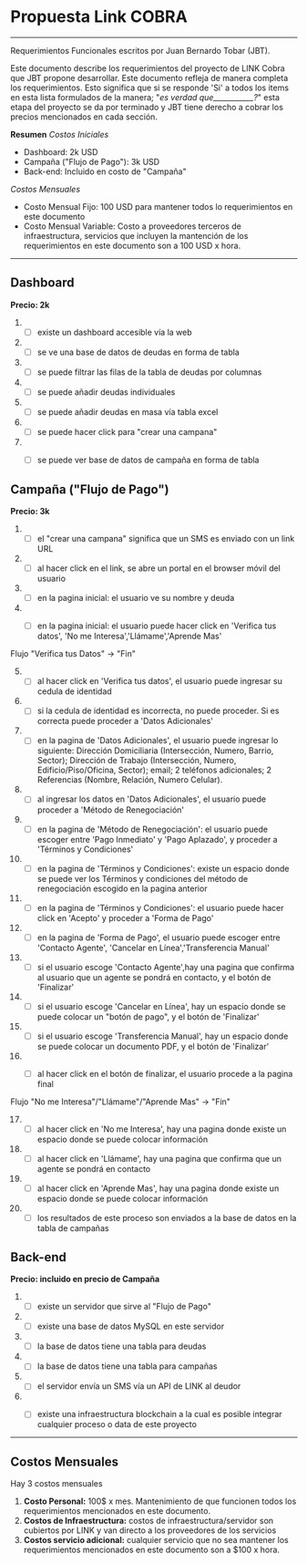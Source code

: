 # Propuesta Link COBRA
---

Requerimientos Funcionales escritos por Juan Bernardo Tobar (JBT).

Este documento describe los requerimientos del proyecto de LINK Cobra que JBT propone desarrollar. Este documento refleja de manera completa los requerimientos. Esto significa que si se responde 'Si' a todos los items en esta lista formulados de la manera; "*es verdad que___________?*" esta etapa del proyecto se da por terminado y JBT tiene derecho a cobrar los precios mencionados en cada sección.

**Resumen**
*Costos Iniciales*
 - Dashboard: 2k USD
 - Campaña ("Flujo de Pago"): 3k USD
 - Back-end: Incluido en costo de "Campaña"

*Costos Mensuales*
 - Costo Mensual Fijo: 100 USD para mantener todos lo requerimientos en este documento
 - Costo Mensual Variable: Costo a proveedores terceros de infraestructura, servicios que incluyen la mantención de los requerimientos en este documento son a 100 USD x hora.
---

## Dashboard

**Precio: 2k**

1. - [ ] existe un dashboard accesible vía la web
2. - [ ] se ve una base de datos de deudas en forma de tabla
3. - [ ] se puede filtrar las filas de la tabla de deudas por columnas
4. - [ ] se puede añadir deudas individuales
5. - [ ] se puede añadir deudas en masa vía tabla excel
5. - [ ] se puede hacer click para "crear una campana"
6. - [ ] se puede ver base de datos de campaña en forma de tabla




## Campaña ("Flujo de Pago")

**Precio: 3k**

1. - [ ] el "crear una campana" significa que un SMS es enviado con un link URL
2. - [ ] al hacer click en el link, se abre un portal en el browser móvil del usuario
3. - [ ] en la pagina inicial: el usuario ve su nombre y deuda
4. - [ ] en la pagina inicial: el usuario puede hacer click en 'Verifica tus datos', 'No me Interesa','Llámame','Aprende Mas'


Flujo "Verifica tus Datos" -> "Fin"

5. - [ ] al hacer click en 'Verifica tus datos', el usuario puede ingresar su cedula de identidad
6. - [ ] si la cedula de identidad es incorrecta, no puede proceder. Si es correcta puede proceder a 'Datos Adicionales'
7. - [ ] en la pagina de 'Datos Adicionales', el usuario puede ingresar lo siguiente: Dirección Domiciliaria (Intersección, Numero, Barrio, Sector); Dirección de Trabajo (Intersección, Numero, Edificio/Piso/Oficina, Sector); email; 2 teléfonos adicionales; 2 Referencias (Nombre, Relación, Numero Celular).
8. - [ ] al ingresar los datos en 'Datos Adicionales', el usuario puede proceder a 'Método de Renegociación'
9. - [ ] en la pagina de 'Método de Renegociación': el usuario puede escoger entre 'Pago Inmediato' y 'Pago Aplazado', y proceder a 'Términos y Condiciones'
10. - [ ] en la pagina de 'Términos y Condiciones': existe un espacio donde se puede ver los Términos y condiciones del método de renegociación escogido en la pagina anterior
11. - [ ] en la pagina de 'Términos y Condiciones': el usuario puede hacer click en 'Acepto' y proceder a 'Forma de Pago'
12. - [ ] en la pagina de 'Forma de Pago', el usuario puede escoger entre 'Contacto Agente', 'Cancelar en Línea','Transferencia Manual'
13. - [ ] si el usuario escoge 'Contacto Agente',hay una pagina que confirma al usuario que un agente se pondrá en contacto, y el botón de 'Finalizar'
14. - [ ] si el usuario escoge 'Cancelar en Línea', hay un espacio donde se puede colocar un "botón de pago", y el botón de 'Finalizar'
15. - [ ] si el usuario escoge 'Transferencia Manual', hay un espacio donde se puede colocar un documento PDF, y el botón de 'Finalizar'
16. - [ ] al hacer click en el botón de finalizar, el usuario procede a la pagina final


Flujo "No me Interesa"/"Llámame"/"Aprende Mas" -> "Fin"

17. - [ ] al hacer click en 'No me Interesa', hay una pagina donde existe un espacio donde se puede colocar información
18. - [ ] al hacer click en 'Llámame', hay una pagina que confirma que un agente se pondrá en contacto
19. - [ ] al hacer click en 'Aprende Mas', hay una pagina donde existe un espacio donde se puede colocar información

20. - [ ] los resultados de este proceso son enviados a la base de datos en la tabla de campañas 

## Back-end
**Precio: incluido en precio de Campaña**
1. - [ ] existe un servidor que sirve al "Flujo de Pago"
1. - [ ] existe una base de datos MySQL en este servidor
2. - [ ] la base de datos tiene una tabla para deudas
3. - [ ] la base de datos tiene una tabla para campañas
4. - [ ] el servidor envía un SMS vía un API de LINK al deudor
5. - [ ] existe una infraestructura blockchain a la cual es posible integrar cualquier proceso o data de este proyecto


---

## Costos Mensuales

Hay 3 costos mensuales
1. **Costo Personal:** 100$ x mes. Mantenimiento de que funcionen todos los requerimientos mencionados en este documento.
2. **Costos de Infraestructura:** costos de infraestructura/servidor son cubiertos por LINK y van directo a los proveedores de los servicios
3. **Costos servicio adicional:** cualquier servicio que no sea mantener los requerimientos mencionados en este documento son a $100 x hora.

